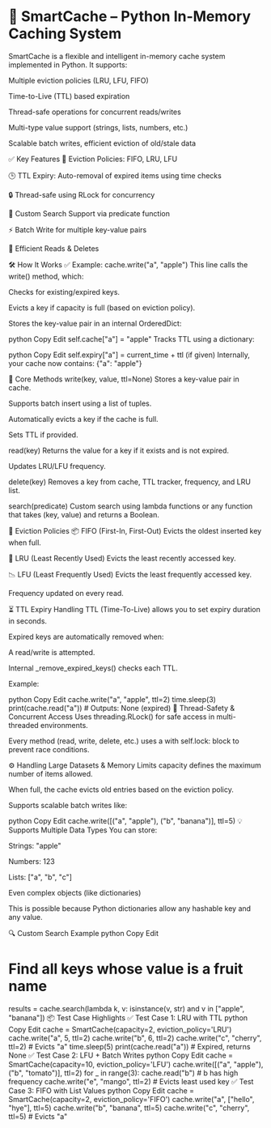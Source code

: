 <h1>🧠 SmartCache – Python In-Memory Caching System</h1>
SmartCache is a flexible and intelligent in-memory cache system implemented in Python. It supports:

Multiple eviction policies (LRU, LFU, FIFO)

Time-to-Live (TTL) based expiration

Thread-safe operations for concurrent reads/writes

Multi-type value support (strings, lists, numbers, etc.)

Scalable batch writes, efficient eviction of old/stale data

✅ Key Features
🔁 Eviction Policies: FIFO, LRU, LFU

🕒 TTL Expiry: Auto-removal of expired items using time checks

🔒 Thread-safe using RLock for concurrency

🧠 Custom Search Support via predicate function

⚡ Batch Write for multiple key-value pairs

🔎 Efficient Reads & Deletes

🛠️ How It Works
✅ Example: cache.write("a", "apple")
This line calls the write() method, which:

Checks for existing/expired keys.

Evicts a key if capacity is full (based on eviction policy).

Stores the key-value pair in an internal OrderedDict:

python
Copy
Edit
self.cache["a"] = "apple"
Tracks TTL using a dictionary:

python
Copy
Edit
self.expiry["a"] = current_time + ttl (if given)
Internally, your cache now contains: {"a": "apple"}

🔑 Core Methods
write(key, value, ttl=None)
Stores a key-value pair in cache.

Supports batch insert using a list of tuples.

Automatically evicts a key if the cache is full.

Sets TTL if provided.

read(key)
Returns the value for a key if it exists and is not expired.

Updates LRU/LFU frequency.

delete(key)
Removes a key from cache, TTL tracker, frequency, and LRU list.

search(predicate)
Custom search using lambda functions or any function that takes (key, value) and returns a Boolean.

🔁 Eviction Policies
📦 FIFO (First-In, First-Out)
Evicts the oldest inserted key when full.

📌 LRU (Least Recently Used)
Evicts the least recently accessed key.

📉 LFU (Least Frequently Used)
Evicts the least frequently accessed key.

Frequency updated on every read.

⏳ TTL Expiry Handling
TTL (Time-To-Live) allows you to set expiry duration in seconds.

Expired keys are automatically removed when:

A read/write is attempted.

Internal _remove_expired_keys() checks each TTL.

Example:

python
Copy
Edit
cache.write("a", "apple", ttl=2)
time.sleep(3)
print(cache.read("a"))  # Outputs: None (expired)
🧵 Thread-Safety & Concurrent Access
Uses threading.RLock() for safe access in multi-threaded environments.

Every method (read, write, delete, etc.) uses a with self.lock: block to prevent race conditions.

⚙️ Handling Large Datasets & Memory Limits
capacity defines the maximum number of items allowed.

When full, the cache evicts old entries based on the eviction policy.

Supports scalable batch writes like:

python
Copy
Edit
cache.write([("a", "apple"), ("b", "banana")], ttl=5)
💡 Supports Multiple Data Types
You can store:

Strings: "apple"

Numbers: 123

Lists: ["a", "b", "c"]

Even complex objects (like dictionaries)

This is possible because Python dictionaries allow any hashable key and any value.

🔍 Custom Search Example
python
Copy
Edit
# Find all keys whose value is a fruit name
results = cache.search(lambda k, v: isinstance(v, str) and v in ["apple", "banana"])
📦 Test Case Highlights
✅ Test Case 1: LRU with TTL
python
Copy
Edit
cache = SmartCache(capacity=2, eviction_policy='LRU')
cache.write("a", 5, ttl=2)
cache.write("b", 6, ttl=2)
cache.write("c", "cherry", ttl=2)  # Evicts "a"
time.sleep(5)
print(cache.read("a"))  # Expired, returns None
✅ Test Case 2: LFU + Batch Writes
python
Copy
Edit
cache = SmartCache(capacity=10, eviction_policy='LFU')
cache.write([("a", "apple"), ("b", "tomato")], ttl=2)
for _ in range(3): cache.read("b")  # b has high frequency
cache.write("e", "mango", ttl=2)    # Evicts least used key
✅ Test Case 3: FIFO with List Values
python
Copy
Edit
cache = SmartCache(capacity=2, eviction_policy='FIFO')
cache.write("a", ["hello", "hye"], ttl=5)
cache.write("b", "banana", ttl=5)
cache.write("c", "cherry", ttl=5)  # Evicts "a"
